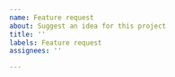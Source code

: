```yaml
---
name: Feature request
about: Suggest an idea for this project
title: ''
labels: Feature request
assignees: ''

---
```



